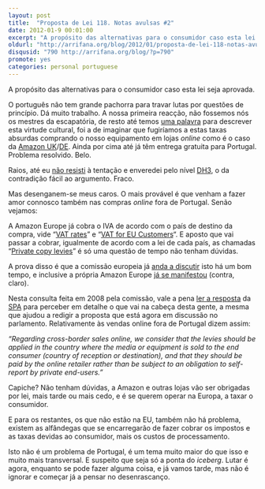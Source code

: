 ```yaml
---
layout: post
title:  "Proposta de Lei 118. Notas avulsas #2"
date: 2012-01-9 00:01:00
excerpt: "A propósito das alternativas para o consumidor caso esta lei seja aprovada."
oldurl: "http://arrifana.org/blog/2012/01/proposta-de-lei-118-notas-avulsas-2/"
disqusid: "790 http://arrifana.org/blog/?p=790"
promote: yes
categories: personal portuguese
---
```


A propósito das alternativas para o consumidor caso esta lei seja aprovada.

O português não tem grande pachorra para travar lutas por questões de princípio. Dá muito trabalho. A nossa primeira reacção, não fossemos nós os mestres da escapatória, de resto até temos [uma palavra][1] para descrever esta virtude cultural, foi a de imaginar que fugiríamos a estas taxas absurdas comprando o nosso equipamento em lojas *online* como é o caso da [Amazon UK][2]/[DE][3]. Ainda por cima até já têm entrega gratuita para Portugal. Problema resolvido. Belo.

Raios, até eu [não resisti][4] à tentação e enveredei pelo nível [DH3][5], o da contradição fácil ao argumento. Fraco.

Mas desenganem-se meus caros. O mais provável é que venham a fazer amor connosco também nas compras *online* fora de Portugal. Senão vejamos:

A Amazon Europe já cobra o IVA de acordo com o país de destino da compra, vide “[VAT rates][6]” e “[VAT for EU Customers][7]“. E aposto que vai passar a cobrar, igualmente de acordo com a lei de cada país, as chamadas “[Private copy levies][8]” é só uma questão de tempo não tenham dúvidas.

A prova disso é que a comissão europeia já [anda a discutir][9] isto há um bom tempo, e inclusive a própria Amazon Europe [já se manifestou][10] (contra, claro).

Nesta consulta feita em 2008 pela comissão, vale a pena [ler a resposta][11] da [SPA][12] para perceber em detalhe o que vai na cabeça desta gente, a mesma que ajudou a redigir a proposta que está agora em discussão no parlamento. Relativamente às vendas online fora de Portugal dizem assim:

*“Regarding cross-border sales online, we consider that the levies should be applied in the country where the media or equipment is sold to the end consumer (country of reception or destination), and that they should be paid by the online retailer rather than be subject to an obligation to self-report by private end-users.”*

Capiche? Não tenham dúvidas, a Amazon e outras lojas vão ser obrigadas por lei, mais tarde ou mais cedo, e é se querem operar na Europa, a taxar o consumidor.

E para os restantes, os que não estão na EU, também não há problema, existem as alfândegas que se encarregarão de fazer cobrar os impostos e as taxas devidas ao consumidor, mais os custos de processamento.

Isto não é um problema de Portugal, é um tema muito maior do que isso e muito mais transversal. E suspeito que seja só a ponta do *iceberg*. Lutar é agora, enquanto se pode fazer alguma coisa, e já vamos tarde, mas não é ignorar e começar já a pensar no desenrascanço.


[1]: http://pt.wiktionary.org/wiki/desenrascanço
[2]: http://www.amazon.co.uk/
[3]: http://www.amazon.de/
[4]: http://yfrog.com/g069nvp
[5]: http://www.paulgraham.com/disagree.html
[6]: http://www.amazon.co.uk/gp/help/customer/display.html?nodeId=502578
[7]: http://www.amazon.co.uk/gp/help/customer/display.html?nodeId=200792760
[8]: http://en.wikipedia.org/wiki/Private_copying_levy
[9]: http://ec.europa.eu/internal_market/copyright/levy_reform/index_en.htm
[10]: https://circabc.europa.eu/d/d/workspace/SpacesStore/cd401165-4cf2-46ef-be09-240ded5e1593/amazon_europe_en.pdf
[11]: https://circabc.europa.eu/d/d/workspace/SpacesStore/5945bf15-3e89-43d0-952c-afa9edbe50e2/SPA.pdf
[12]: http://www.spautores.pt/

